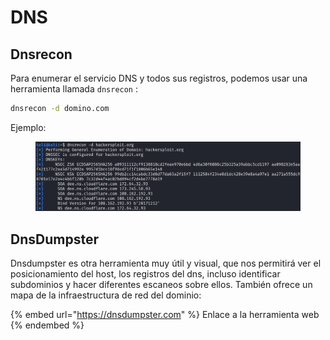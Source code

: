 # DNS

## Dnsrecon

Para enumerar el servicio DNS y todos sus registros, podemos usar una herramienta llamada `dnsrecon` :

```bash
dnsrecon -d domino.com
```

Ejemplo:

<figure><img src="../../.gitbook/assets/image (2) (1) (1) (1).png" alt=""><figcaption></figcaption></figure>

## DnsDumpster

Dnsdumpster es otra herramienta muy útil y visual, que nos permitirá ver el posicionamiento del host, los registros del dns, incluso identificar subdominios y hacer diferentes escaneos sobre ellos. También ofrece un mapa de la infraestructura de red del dominio:

{% embed url="https://dnsdumpster.com" %}
Enlace a la herramienta web
{% endembed %}

